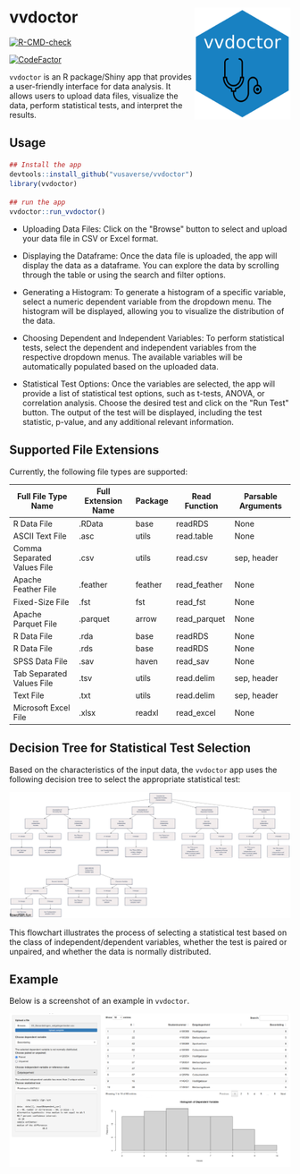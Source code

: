 # vvdoctor <a href='https://github.com/vusaverse/vvdoctor'><img src="man/figures/hex-vvdoctor.png" style="float:right; height:200px;" height="200" align="right"/></a>

<!-- badges: start -->

[![R-CMD-check](https://github.com/vusaverse/vvdoctor/actions/workflows/check-standard.yaml/badge.svg)](https://github.com/vusaverse/vvdoctor/actions/workflows/check-standard.yaml)

[![CodeFactor](https://www.codefactor.io/repository/github/vusaverse/vvdoctor/badge)](https://www.codefactor.io/repository/github/vusaverse/vvdoctor)
<!-- badges: end -->

`vvdoctor` is an R package/Shiny app that provides a user-friendly interface for data analysis. It allows users to upload data files, visualize the data, perform statistical tests, and interpret the results.

## Usage

``` r
## Install the app
devtools::install_github("vusaverse/vvdoctor")
library(vvdoctor)

## run the app
vvdoctor::run_vvdoctor()
```

-   Uploading Data Files: Click on the "Browse" button to select and upload your data file in CSV or Excel format.

-   Displaying the Dataframe: Once the data file is uploaded, the app will display the data as a dataframe. You can explore the data by scrolling through the table or using the search and filter options.

-   Generating a Histogram: To generate a histogram of a specific variable, select a numeric dependent variable from the dropdown menu. The histogram will be displayed, allowing you to visualize the distribution of the data.

-   Choosing Dependent and Independent Variables: To perform statistical tests, select the dependent and independent variables from the respective dropdown menus. The available variables will be automatically populated based on the uploaded data.

-   Statistical Test Options: Once the variables are selected, the app will provide a list of statistical test options, such as t-tests, ANOVA, or correlation analysis. Choose the desired test and click on the "Run Test" button. The output of the test will be displayed, including the test statistic, p-value, and any additional relevant information.


## Supported File Extensions

Currently, the following file types are supported:

| Full File Type Name | Full Extension Name | Package | Read Function | Parsable Arguments |
|----------------------|---------------------|---------|---------------|--------------------|
| R Data File       | .RData           | base  | readRDS     | None             |
| ASCII Text File    | .asc             | utils | read.table  | None             |
| Comma Separated Values File | .csv | utils | read.csv       | sep, header      |
| Apache Feather File | .feather         | feather | read_feather | None             |
| Fixed-Size File    | .fst             | fst   | read_fst    | None             |
| Apache Parquet File | .parquet         | arrow | read_parquet | None             |
| R Data File       | .rda             | base  | readRDS     | None             |
| R Data File       | .rds             | base  | readRDS     | None             |
| SPSS Data File     | .sav             | haven | read_sav    | None             |
| Tab Separated Values File | .tsv | utils | read.delim      | sep, header      |
| Text File          | .txt             | utils | read.delim  | sep, header      |
| Microsoft Excel File | .xlsx            | readxl | read_excel  | None             |


## Decision Tree for Statistical Test Selection

Based on the characteristics of the input data, the `vvdoctor` app uses the following decision tree to select the appropriate statistical test:

![Decision Tree Flowchart](man/figures/decision_tree_flowchart.png)

This flowchart illustrates the process of selecting a statistical test based on the class of independent/dependent variables, whether the test is paired or unpaired, and whether the data is normally distributed. 


## Example

Below is a screenshot of an example in `vvdoctor`.

![example](man/figures/vvdoctor_example.png)
